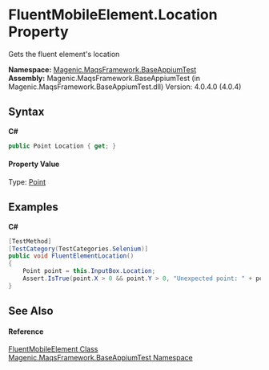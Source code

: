 # FluentMobileElement.Location Property 
 

Gets the fluent element's location

**Namespace:**&nbsp;<a href="#/MAQS_4/Appium_AUTOGENERATED/Magenic-MaqsFramework-BaseAppiumTest_Namespace">Magenic.MaqsFramework.BaseAppiumTest</a><br />**Assembly:**&nbsp;Magenic.MaqsFramework.BaseAppiumTest (in Magenic.MaqsFramework.BaseAppiumTest.dll) Version: 4.0.4.0 (4.0.4)

## Syntax

**C#**<br />
``` C#
public Point Location { get; }
```


#### Property Value
Type: <a href="http://msdn2.microsoft.com/en-us/library/bk9hwzbw" target="_blank">Point</a>

## Examples

**C#**<br />
``` C#
[TestMethod]
[TestCategory(TestCategories.Selenium)]
public void FluentElementLocation()
{
    Point point = this.InputBox.Location;
    Assert.IsTrue(point.X > 0 && point.Y > 0, "Unexpected point: " + point);
}
```


## See Also


#### Reference
<a href="#/MAQS_4/Appium_AUTOGENERATED/FluentMobileElement_Class">FluentMobileElement Class</a><br /><a href="#/MAQS_4/Appium_AUTOGENERATED/Magenic-MaqsFramework-BaseAppiumTest_Namespace">Magenic.MaqsFramework.BaseAppiumTest Namespace</a><br />